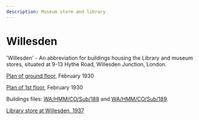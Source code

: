 ```yaml
---
description: Museum store and library
---
```


# Willesden

'Willesden' - An abbreviation for buildings housing the Library and museum stores, situated at 9-13 Hythe Road, Willesden Junction, London.

[Plan of ground floor](https://wellcomecollection.org/works/mzh7vr6b/), February 1930

[Plan of 1st floor](https://wellcomecollection.org/works/r6ceuvp5), February 1930

Buildings files: [WA/HMM/CO/Sub/188](https://wellcomecollection.org/works/tsvcgas4) and [WA/HMM/CO/Sub/189](https://wellcomecollection.org/works/snx7zfe2). 

[Library store at Willesden, 1937](https://wellcomecollection.org/works/afek8yqz)




